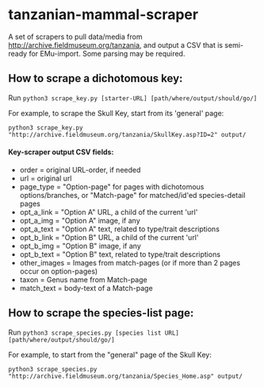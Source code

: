 # tanzanian-mammal-scraper
A set of scrapers to pull data/media from http://archive.fieldmuseum.org/tanzania, and output a CSV that is semi-ready for EMu-import.  Some parsing may be required.

## How to scrape a dichotomous key:

Run `python3 scrape_key.py [starter-URL] [path/where/output/should/go/]`

For example, to scrape the Skull Key, start from its 'general' page:

`python3 scrape_key.py "http://archive.fieldmuseum.org/tanzania/SkullKey.asp?ID=2" output/`

#### Key-scraper output CSV fields:

- order = original URL-order, if needed
- url = original url
- page_type = "Option-page" for pages with dichotomous options/branches, or "Match-page" for matched/id'ed species-detail pages
- opt_a_link = "Option A" URL, a child of the current 'url'
- opt_a_img = "Option A" image, if any
- opt_a_text = "Option A" text, related to type/trait descriptions
- opt_b_link = "Option B" URL, a child of the current 'url'
- opt_b_img = "Option B" image, if any
- opt_b_text = "Option B" text, related to type/trait descriptions
- other_images = Images from match-pages (or if more than 2 pages occur on option-pages)
- taxon = Genus name from Match-page
- match_text = body-text of a Match-page


## How to scrape the species-list page:

Run `python3 scrape_species.py [species list URL] [path/where/output/should/go/]`

For example, to start from the "general" page of the Skull Key:

`python3 scrape_species.py "http://archive.fieldmuseum.org/tanzania/Species_Home.asp" output/`
